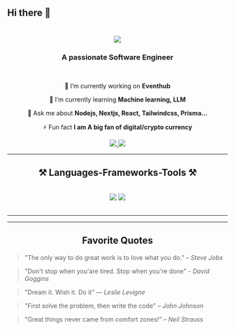 ## Hi there 👋

<!--
**johnchafi/johnchafi** is a ✨ _special_ ✨ repository because its `README.md` (this file) appears on your GitHub profile.

Here are some ideas to get you started:

- 🔭 I’m currently working on ...
- 🌱 I’m currently learning ...
- 👯 I’m looking to collaborate on ...
- 🤔 I’m looking for help with ...
- 💬 Ask me about ...
- 📫 How to reach me: ...
- 😄 Pronouns: ...
- ⚡ Fun fact: ...
-->


<h1 align="center">
    <img src="https://readme-typing-svg.herokuapp.com/?font=Righteous&size=35&center=true&vCenter=true&width=500&height=70&duration=4000&lines=Hi+There!+👋;+I'm+Jean+de+Dieu+Uwimana!+;+A+Full+Stack+Developer!+;" />
</h1>

<h3 align="center">A passionate Software Engineer </h3>

<br/>

<div align="center">
 
 🔭 I’m currently working on **Eventhub**
 
 🌱 I’m currently learning **Machine learning, LLM**

💬 Ask me about **Nodejs, Nextjs, React, Tailwindcss, Prisma...**

⚡ Fun fact **I am A big fan of digital/crypto currency**

 </div>
 
<div align="center"> 
   
  <a href="mailto:johnchafi@gmail.com">
    <img src="https://img.shields.io/badge/Gmail-333333?style=for-the-badge&logo=gmail&logoColor=red" />
  </a>
  <a href="https://jeandedieu.netlify.app" target="_blank">
     <img src="https://img.shields.io/badge/Portfolio-FF5722?style=for-the-badge&logo=todoist&logoColor=white" target="_blank" /> <!-- sqlite, safari, google-chrome are other good icon options -->
  </a>
</div>

 <hr/>
 
<h2 align="center">⚒️ Languages-Frameworks-Tools ⚒️</h2>
<br/>
<div align="center">
    <img src="https://skillicons.dev/icons?i=typescript,javascript,nextjs,react,bootstrap,mui,tailwind,redux,flutter" />
    <img src="https://skillicons.dev/icons?i=nodejs,python,spring,cpp,express,supabase,mongodb,c,java,mysql,prisma" /><br>
</div>

<br/>
<hr/>

<hr/>
<h2 align="center">Favorite Quotes</h2>
    
> "The only way to do great work is to love what you do." – *Steve Jobs*

> "Don't stop when you'are tired. Stop when you're done" - *David Goggins*

> "Dream it. Wish it. Do it” — *Leslie Levigne*

> "First solve the problem, then write the code" – *John Johnson*

> "Great things never came from comfort zones!" – *Neil Strauss*

<br/><br/>



